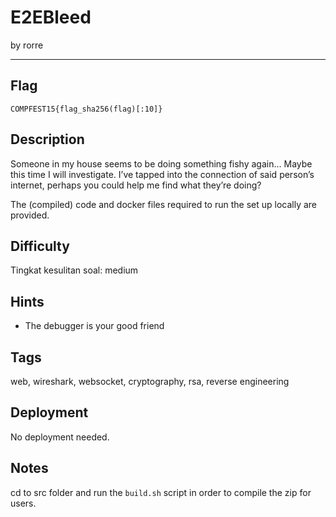 # E2EBleed

by rorre

---

## Flag

```
COMPFEST15{flag_sha256(flag)[:10]}
```

## Description
Someone in my house seems to be doing something fishy again… Maybe this time I will investigate. I’ve tapped into the connection of said person’s internet, perhaps you could help me find what they’re doing?

The (compiled) code and docker files required to run the set up locally are provided.

## Difficulty
Tingkat kesulitan soal: medium

## Hints
* The debugger is your good friend

## Tags
web, wireshark, websocket, cryptography, rsa, reverse engineering

## Deployment
No deployment needed.

## Notes
cd to src folder and run the `build.sh` script in order to compile the zip for users.
